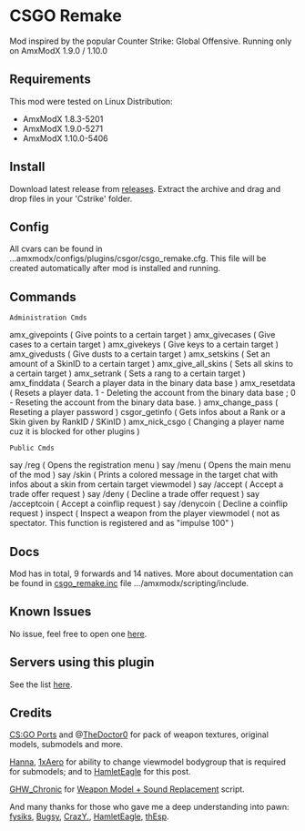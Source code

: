 # CSGO Remake

Mod inspired by the popular Counter Strike: Global Offensive.
Running only on AmxModX 1.9.0 / 1.10.0

## Requirements
This mod were tested on Linux Distribution:
- AmxModX 1.8.3-5201
- AmxModX 1.9.0-5271
- AmxModX 1.10.0-5406

## Install
Download latest release from [releases](https://github.com/ShadowsAdi/csgoremake/releases/latest).
Extract the archive and drag and drop files in your 'Cstrike' folder.

## Config
All cvars can be found in ...amxmodx/configs/plugins/csgor/csgo_remake.cfg. This file will be created automatically after mod is installed and running.

## Commands

	Administration Cmds
	
amx_givepoints <Name> <Amount> ( Give points to a certain target )
amx_givecases <Name> <Amount> ( Give cases to a certain target )
amx_givekeys <Name> <Amount> ( Give keys to a certain target )
amx_givedusts <Name> <Amount> ( Give dusts to a certain target )
amx_setskins <Name> <SkinID> <Amount> ( Set an amount of a SkinID to a certain target )
amx_give_all_skins <Name> ( Sets all skins to a certain target )
amx_setrank <Name> <RangID> ( Sets a rang to a certain target )
amx_finddata <Name> ( Search a player data in the binary data base )
amx_resetdata <Name> <Mode> ( Resets a player data. <Mode> 1 - Deleting the account from the binary data base ; <Mode> 0 - Reseting the account from the binary data base. )
amx_change_pass <Name> <New Password> ( Reseting a player password )
csgor_getinfo <Type> <Index> ( Gets infos about a Rank or a Skin given by RankID / SKinID )
amx_nick_csgo <Name> <New Name> ( Changing a player name cuz it is blocked for other plugins )
	
	Public Cmds
	
say /reg ( Opens the registration menu )
say /menu ( Opens the main menu of the mod )
say /skin ( Prints a colored message in the target chat with infos about a skin from certain target viewmodel )
say /accept ( Accept a trade offer request )
say /deny ( Decline a trade offer request )
say /acceptcoin ( Accept a coinflip request )
say /denycoin ( Decline a coinflip request )
inspect ( Inspect a weapon from the player viewmodel ( not as spectator. This function is registered and as "impulse 100" )
	
## Docs
Mod has in total, 9 forwards and 14 natives.
More about documentation can be found in [csgo_remake.inc](https://github.com/ShadowsAdi/csgoremake/blob/master/addons/amxmodx/scripting/include/csgo_remake.inc) file .../amxmodx/scripting/include.

## Known Issues
No issue, feel free to open one [here](https://github.com/ShadowsAdi/csgoremake/issues).

## Servers using this plugin
See the list [here](https://www.gametracker.com/search/?search_by=server_variable&search_by2=csgor_version&query=&loc=_all&sort=&order=).

## Credits
[CS:GO Ports](https://gamebanana.com/studios/34724) and @[TheDoctor0](https://github.com/TheDoctor0/) for pack of weapon textures, original models, submodels and more.

[Hanna](https://forums.alliedmods.net/member.php?u=273346), [1xAero](https://forums.alliedmods.net/member.php?u=284061) for ability to change viewmodel bodygroup that is required for submodels; and to [HamletEagle](https://forums.alliedmods.net/showpost.php?p=2709653&postcount=2) for this post.

[GHW_Chronic](https://forums.alliedmods.net/member.php?u=2314) for [Weapon Model + Sound Replacement](https://forums.alliedmods.net/showthread.php?t=43979) script.

And many thanks for those who gave me a deep understanding into pawn: [fysiks](https://forums.alliedmods.net/member.php?u=30719), [Bugsy](https://forums.alliedmods.net/member.php?u=4234), [CrazY.](https://forums.alliedmods.net/member.php?u=260442), [HamletEagle](https://forums.alliedmods.net/member.php?u=237107), [thEsp](https://forums.alliedmods.net/member.php?u=281156).
